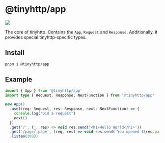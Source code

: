 # @tinyhttp/app

![](https://tinyhttp.v1rtl.site/cover.jpg)

The core of tinyhttp. Contains the `App`, `Request` and `Response`. Additionally, it provides special tinyhttp-specific types.

## Install

```sh
pnpm i @tinyhttp/app
```

## Example

```ts
import { App } from '@tinyhttp/app'
import type { Request, Response, NextFunction } from '@tinyhttp/app'

new App()
  .use((req: Request, res: Response, next: NextFunction) => {
    console.log('Did a request')
    next()
  })
  .get('/', (_, res) => void res.send('<h1>Hello World</h1>'))
  .get('/page/:page', (req, res) => void res.send(`You opened ${req.params.page}`))
  .listen(3000)
```
